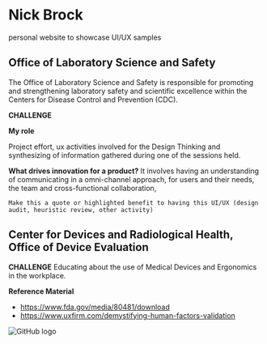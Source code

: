 # Nick Brock
personal website to showcase UI/UX samples



## Office of Laboratory Science and Safety

The Office of Laboratory Science and Safety is responsible for promoting and strengthening laboratory safety and scientific excellence within the Centers for Disease Control and Prevention (CDC).

**CHALLENGE**

**My role**

Project effort, ux activities involved for the Design Thinking and synthesizing of information gathered during one of the sessions held. 

**What drives innovation for a product?** It involves having an understanding of communicating in a omni-channel approach, for users and their needs, the team and cross-functional collaboration, 

```
Make this a quote or highlighted benefit to having this UI/UX (design audit, heuristic review, other activity) 
```



## Center for Devices and Radiological Health, Office of Device Evaluation
**CHALLENGE**
Educating about the use of Medical Devices and Ergonomics in the workplace.


**Reference Material**
- https://www.fda.gov/media/80481/download
- https://www.uxfirm.com/demystifying-human-factors-validation



![GitHub logo](https://github.com/images/logos/octocat-logo-1200x630.png)
